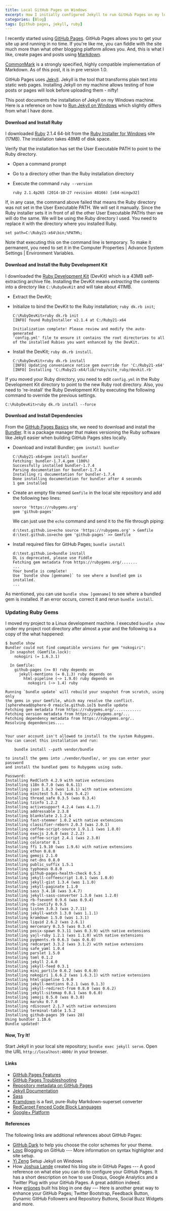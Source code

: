 ```yaml
---
title: Local GitHub Pages on Windows
excerpt: How I initially configured Jekyll to run GitHub Pages on my local Windows machine
categories: [Blog]
tags: [github pages, jekyll, ruby]
---
```


I recently started using [GitHub Pages].
GitHub Pages allows you to get your site up and running in no time.
If you're like me, you can fiddle with the site much more than what other blogging platform allows you.
And, this is what I like, create pages and posts using [Markdown].

<aside>
<a href="http://commonmark.org/" target="_blank">CommonMark</a> is a strongly specified,
highly compatible implementation of
Markdown. As of this post, it is in pre
version 1.0.
</aside>

GitHub Pages uses [Jekyll].
Jekyll is the tool that transforms plain text into static web pages.
Installing Jekyll on my machine allows testing of how posts or pages will look before uploading them - nifty!

This post documents the installation of Jekyll on my Windows machine.
Here is a reference on how to [Run Jekyll on Windows] which slightly differs from what I have done.

#### Download and Install Ruby

I downloaded [Ruby] 2.1.4 64-bit from the [Ruby Installer for Windows] site (17MB).
The installation takes 48MB of disk space.

Verify that the installation has set the User Executable PATH to point to the Ruby directory.

* Open a command prompt
* Go to a directory other than the Ruby installation directory
* Execute the command `ruby --version`

    ~~~
    ruby 2.1.4p265 (2014-10-27 revision 48166) [x64-mingw32]
    ~~~

If, in any case, the command above failed that means the Ruby directory was not set in the User Executable PATH.
We will set it manually. Since the Ruby installer sets it in front of all the other User Executable PATHs then we will do the same.
We will be using the Ruby directory I used.
You need to replace it with the directory where you installed Ruby.

~~~
set path=C:\Ruby21-x64\bin;%PATH%;
~~~

Note that executing this on the command line is temporary.
To make it permanent, you need to set it in the Computer Properties | Advance System Settings | Environment Variables.

#### Download and Install the Ruby Development Kit

I downloaded the [Ruby Development Kit] (DevKit) which is a 43MB self-extracting archive file.
Installing the DevKit means _extracting_ the contents into a directory like `C:\RubyDevKit` and will take about 411MB.

* Extract the DevKit;
* Initialize to bind the DevKit to the Ruby installation; `ruby dk.rb init`;

    ~~~
    C:\RubyDevKit>ruby dk.rb init
    [INFO] found RubyInstaller v2.1.4 at C:/Ruby21-x64

    Initialization complete! Please review and modify the auto-generated
    'config.yml' file to ensure it contains the root directories to all
    of the installed Rubies you want enhanced by the DevKit.
    ~~~

* Install the DevKit; `ruby dk.rb install`.

    ~~~
    C:\RubyDevKit>ruby dk.rb install
    [INFO] Updating convenience notice gem override for 'C:/Ruby21-x64'
    [INFO] Installing 'C:/Ruby21-x64/lib/ruby/site_ruby/devkit.rb'
    ~~~

If you moved your Ruby directory, you need to edit `config.yml` in the Ruby Development Kit directory to point to the new Ruby root directory. Also, you need to 're-install' the Ruby Development Kit by executing the following command to override the previous settings.

~~~
C:\RubyDevKit>ruby dk.rb install --force
~~~

#### Download and Install Dependencies

From the [GitHub Pages Basics] site, we need to download and install the [Bundler].
It is a package manager that makes versioning the Ruby software like Jekyll easier when building GitHub Pages sites locally.

* Download and install Bundler; `gem install bundler`

    ~~~
    C:\Ruby21-x64>gem install bundler
    Fetching: bundler-1.7.4.gem (100%)
    Successfully installed bundler-1.7.4
    Parsing documentation for bundler-1.7.4
    Installing ri documentation for bundler-1.7.4
    Done installing documentation for bundler after 4 seconds
    1 gem installed
    ~~~

* Create an empty file named `Gemfile` in the local site repository and add the following two lines:

    ~~~
    source 'https://rubygems.org'
    gem 'github-pages'
    ~~~

    We can just use the `echo` command and send it to the file through piping:

    ~~~
    d:\test.github.io>echo source 'https://rubygems.org' > Gemfile
    d:\test.github.io>echo gem 'github-pages' >> Gemfile
    ~~~

* Install required files for GitHub Pages; `bundle install`

    ~~~
    d:\test.github.io>bundle install
    DL is deprecated, please use Fiddle
    Fetching gem metadata from https://rubygems.org/.......
    ...
    Your bundle is complete!
    Use `bundle show [gemname]` to see where a bundled gem is installed.
    ...
    ~~~

As mentioned, you can use `bundle show [gemname]` to see where a bundled gem is installed.
If an error occurs, correct it and rerun `bundle install`.

### Updating Ruby Gems

I moved my project to a Linux development machine.
I executed `bundle show` under my project root directory after almost a year and the following is a copy of the what happened:

~~~
$ bundle show
Bundler could not find compatible versions for gem "nokogiri":
  In snapshot (Gemfile.lock):
    nokogiri (= 1.6.3.1)

  In Gemfile:
    github-pages (>= 0) ruby depends on
      jekyll-mentions (= 0.1.3) ruby depends on
        html-pipeline (~> 1.9.0) ruby depends on
          nokogiri (~> 1.4) ruby

Running `bundle update` will rebuild your snapshot from scratch, using only
the gems in your Gemfile, which may resolve the conflict.
[spherehead@sphere-0 rmaicle.github.io]$ bundle update
Fetching gem metadata from https://rubygems.org/............
Fetching version metadata from https://rubygems.org/...
Fetching dependency metadata from https://rubygems.org/..
Resolving dependencies....


Your user account isn't allowed to install to the system Rubygems.
You can cancel this installation and run:

    bundle install --path vendor/bundle

to install the gems into ./vendor/bundle/, or you can enter your password
and install the bundled gems to Rubygems using sudo.

Password: 
Installing RedCloth 4.2.9 with native extensions
Installing i18n 0.7.0 (was 0.6.11)
Installing json 1.8.3 (was 1.8.1) with native extensions
Installing minitest 5.8.1 (was 5.4.2)
Installing thread_safe 0.3.5 (was 0.3.4)
Installing tzinfo 1.2.2
Installing activesupport 4.2.4 (was 4.1.7)
Installing addressable 2.3.8
Installing blankslate 2.1.2.4
Installing fast-stemmer 1.0.2 with native extensions
Installing classifier-reborn 2.0.3 (was 2.0.1)
Installing coffee-script-source 1.9.1.1 (was 1.8.0)
Installing execjs 2.6.0 (was 2.2.2)
Installing coffee-script 2.4.1 (was 2.3.0)
Installing colorator 0.1
Installing ffi 1.9.10 (was 1.9.6) with native extensions
Installing ethon 0.8.0
Installing gemoji 2.1.0
Installing net-dns 0.8.0
Installing public_suffix 1.5.1
Installing typhoeus 0.8.0
Installing github-pages-health-check 0.5.3
Installing jekyll-coffeescript 1.0.1 (was 1.0.0)
Installing jekyll-gist 1.3.4 (was 1.1.0)
Installing jekyll-paginate 1.1.0
Installing sass 3.4.18 (was 3.4.7)
Installing jekyll-sass-converter 1.3.0 (was 1.2.0)
Installing rb-fsevent 0.9.6 (was 0.9.4)
Installing rb-inotify 0.9.5
Installing listen 3.0.3 (was 2.7.11)
Installing jekyll-watch 1.3.0 (was 1.1.1)
Installing kramdown 1.5.0 (was 1.3.1)
Installing liquid 2.6.2 (was 2.6.1)
Installing mercenary 0.3.5 (was 0.3.4)
Installing posix-spawn 0.3.11 (was 0.3.9) with native extensions
Installing yajl-ruby 1.2.1 (was 1.1.0) with native extensions
Installing pygments.rb 0.6.3 (was 0.6.0)
Installing redcarpet 3.3.2 (was 3.1.2) with native extensions
Installing safe_yaml 1.0.4
Installing parslet 1.5.0
Installing toml 0.1.2
Installing jekyll 2.4.0
Installing jekyll-feed 0.3.1
Installing mini_portile 0.6.2 (was 0.6.0)
Installing nokogiri 1.6.6.2 (was 1.6.3.1) with native extensions
Installing html-pipeline 1.9.0
Installing jekyll-mentions 0.2.1 (was 0.1.3)
Installing jekyll-redirect-from 0.8.0 (was 0.6.2)
Installing jekyll-sitemap 0.8.1 (was 0.6.0)
Installing jemoji 0.5.0 (was 0.3.0)
Installing maruku 0.7.0
Installing rdiscount 2.1.7 with native extensions
Installing terminal-table 1.5.2
Installing github-pages 39 (was 28)
Using bundler 1.10.6
Bundle updated!
~~~

#### Now, Try It!

Start Jekyll in your local site repository; `bundle exec jekyll serve`.
Open the URL `http://localhost:4000/` in your browser.

#### Links

* [GitHub Pages Features](https://help.github.com/categories/github-pages-features/)
* [GitHub Pages Troubleshooting](https://help.github.com/categories/github-pages-troubleshooting/)
* [Repository metadata on GitHub Pages](https://help.github.com/articles/repository-metadata-on-github-pages/)
* [Jekyll Documentation](http://jekyllrb.com/docs/home/)
* [Sass](http://sass-lang.com/)
* [Kramdown](http://kramdown.gettalong.org/index.html) is a fast, pure-Ruby Markdown-superset converter
* [RedCarpet Fenced Code Block Languages](https://github.com/github/linguist/blob/master/lib/linguist/languages.yml)
* [Google+ Platform](https://developers.google.com/+/web/+1button/)

#### References

The following links are additional references about GitHub Pages:

* [GitHub Dark] to help you choose the color schemes for your theme.
* [Loyc] Blogging on GitHub --- More information on syntax highlighter and site setup.
* [Yi Zeng] Setup Jekyll on Windows
* How [Joshua Lande] created his blog site in GitHub Pages --- A good reference on what else you can do to configure your GitHub Pages. It has a short description on how to use Disqus, Google Analytics and a Twitter Plug with your GitHub Pages. A great addition indeed.
* How [erjjones] built his blog in one day --- Here is another great way to enhance your GitHub Pages; Twitter Bootstrap, Feedback Button, Dynamic GitHub Followers and Repository Buttons, Social Buzz Widgets and more.



[GitHub Pages]: https://pages.github.com/ "GitHub Pages"
[GitHub Pages Basics]: https://help.github.com/categories/github-pages-basics/ "GitHub Pages Basic"
[Markdown]: http://daringfireball.net/projects/markdown/ "Markdown"
[CommonMark]: http://commonmark.org/
[HTML]: http://www.w3.org/html/ "HyperText Markup Language"
[Ruby]: http://www.ruby-lang.org "Ruby Programming Language"
[Ruby Installer for Windows]: http://rubyinstaller.org/ "Ruby Installer for Windows"
[Ruby Development Kit]: http://rubyinstaller.org/downloads/ "Ruby Development Kit"
[Jekyll]: http://jekyllrb.com "Jekyll"
[Run Jekyll on Windows]: http://jekyll-windows.juthilo.com/ "Run Jekyll on Windows"
[Bundler]: http://bundler.io/ "Bundler"

[GitHub Dark]: https://userstyles.org/styles/37035/github-dark
[Loyc]: http://loyc.net/2014/blogging-on-github.html "Language of your choice"
[Yi Zeng]: http://yizeng.me/2013/05/10/setup-jekyll-on-windows/ "Yi Zeng's Blog"
[Joshua Lande]: http://joshualande.com/jekyll-github-pages-poole/ "How Joshua Lande Created His Blog Site in GitHub Pages"
[erjjones]: http://erjjones.github.io/blog/How-I-built-my-blog-in-one-day/ "How erjjones built his blog in one day"
